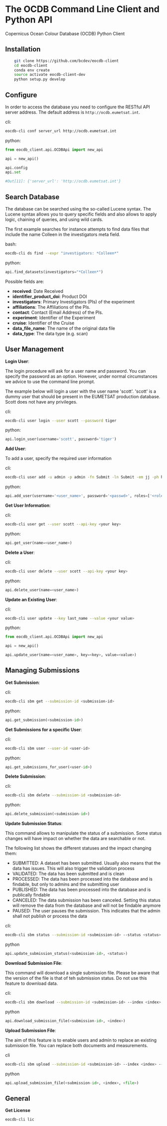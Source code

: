 # The OCDB Command Line Client and Python API

Copernicus Ocean Colour Database (OCDB) Python Client

## Installation

```bash
    git clone https://github.com/bcdev/eocdb-client
    cd eocdb-client
    conda env create
    source activate eocdb-client-dev
    python setup.py develop
```


## Configure

In order to access the database you need to configure the RESTful API server address.
The default address is ```http://ocdb.eumetsat.int```.


cli:
```bash
eocdb-cli conf server_url http://ocdb.eumetsat.int
```

python:
```python
from eocdb_client.api.OCDBApi import new_api

api = new_api()

api.config
api.set

#Out[11]: {'server_url': 'http://ocdb.eumetsat.int'}
```


## Search Database


The database can be searched using the so-called Lucene syntax. The Lucene
syntax allows you to query specific fields and also allows to apply logic,
chaining of queries, and using wild cards.

The first example searches for instance attempts to find data files
that include the name Colleen in the investigators meta field.

bash:
```bash
eocdb-cli ds find --expr "investigators: *Colleen*"
```

python:
```python
api.find_datasets(investigators="*Colleen*")
```

Possible fields are:

- __received__: Date Received
- __identifier_product_doi__: Product DOI
- __investigators__: Primary Investigators (PIs) of the experiment
- __affiliations__: The Affiliations of the PIs.
- __contact__: Contact (Email Address) of the PIs.
- __experiment__: Identifier of the Experiment
- __cruise__: Identifier of the Cruise
- __data_file_name__: The name of the original data file
- __data_type__: The data type (e.g. scan)


## User Management

__Login User__:

The login procedure will ask for a user name and password. You can specify the password
 as an option. However, under normal circumstances we advice to use the command line prompt.

The example below will login a user with the user name 'scott'. 'scott' is
a dummy user that should be present in the EUMETSAT production database. Scott
does not have any privileges.

cli:
```bash
eocdb-cli user login --user scott --password tiger
```

python:
```python
api.login_user(username='scott', password='tiger')
```


__Add User__:

To add a user, specify the required user information


cli:
```bash
eocdb-cli user add -u admin -p admin -fn Submit -ln Submit -em jj -ph hh -r admin
```

python:
```python
api.add_user(username='<user_name>', password='<passwd>', roles=['<role1>, <role2>'])
```


__Get User Information__:


cli:
```bash
eocdb-cli user get --user scott --api-key <your key>
```

python:
```python
api.get_user(name=<user_name>)
```


__Delete a User__:


cli:
```bash
eocdb-cli user delete --user scott --api-key <your key>
```

python:
```python
api.delete_user(name=<user_name>)
```


__Update an Existing User__:


cli:
```bash
eocdb-cli user update --key last_name --value <your value>
```

python:
```python
from eocdb_client.api.OCDBApi import new_api

api = new_api()

api.update_user(name=<user_name>, key=<key>, value=<value>)
```


## Managing Submissions

__Get Submission__:


cli:
```bash
eocdb-cli sbm get --submission-id <submission-id>
```

python:
```python
api.get_submission(<submission-id>)
```


__Get Submissions for a specific User__:


cli:
```bash
eocdb-cli sbm user --user-id <user-id>
```

python:
```python
api.get_submissions_for_user(<user-id>)
```


__Delete Submission__:


cli:
```bash
eocdb-cli sbm delete --submission-id <submission-id>
```

python:
```python
api.delete_submission(<submission-id>)
```


__Update Submission Status__:

This command allows to manipulate the status of a submission. Some status changes will have impact on
whether the data are searchable or not.

The following list shows the different statuses and the impact changing them:

- SUBMITTED: A dataset has been submitted. Usually also means that the data has issues. This will also trigger
  the validation process
- VALIDATED: The data has been submitted and is clean
- PROCESSED: The data has been processed into the database and is findable, but only to admins and the submitting user
- PUBLISHED: The data has been processed into the database and is publically findable
- CANCELED: The data submission has been canceled. Setting this status will remove the data from the database and will
  not be findable anymore
- PAUSED: The user pauses the submission. This indicates that the admin shall not publish or process the data

cli:
```bash
eocdb-cli sbm status --submission-id <submission-id> --status <status>
```


python
```python
api.update_submission_status(<submission-id>, <status>)
```


__Download Submission File__:


This command will download a single submission file. Please be aware that the version of the file is that of teh submission
status. Do not use this feature to download data.

cli:
```bash
eocdb-cli sbm download --submission-id <submission-id> --index <index>
```


python
```python
api.download_submission_file(<submission-id>, <index>)
```


__Upload Submission File__:


The aim of this feature is to enable users and admin to replace an existing submission file. You can
replace both documents and measurements.


cli
```bash
eocdb-cli sbm upload --submission-id <submission-id> --index <index> --file <file>
```


python
```python
api.upload_submission_file(<submission-id>, <index>, <file>)
```


## General

__Get License__


```bash
eocdb-cli lic
```
